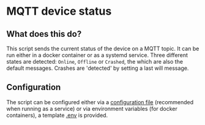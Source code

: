 # MQTT device status

## What does this do?
This script sends the current status of the device on a MQTT topic.
It can be run either in a docker container or as a systemd service.
Three different states are detected: `Online`, `Offline` or `Crashed`, the which are also the default messages.
Crashes are 'detected' by setting a last will message.

## Configuration
The script can be configured either via a [configuration file](service/mqtt-status.conf) (recommended when running as a service) 
or via environment variables (for docker containers), a template [.env](.env.template) is provided.
